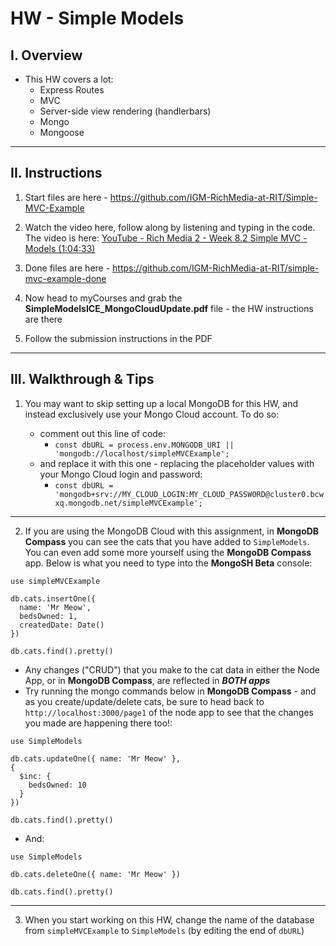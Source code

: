 # HW - Simple Models

## I. Overview

- This HW covers a lot:
  - Express Routes
  - MVC
  - Server-side view rendering (handlerbars)
  - Mongo
  - Mongoose


<hr>

## II. Instructions

1) Start files are here - https://github.com/IGM-RichMedia-at-RIT/Simple-MVC-Example

2) Watch the video here, follow along by listening and typing in the code. The video is here: [YouTube - Rich Media 2 - Week 8.2 Simple MVC - Models (1:04:33)](https://www.youtube.com/watch?v=2DgCCVpRRbM)

3) Done files are here - https://github.com/IGM-RichMedia-at-RIT/simple-mvc-example-done

4) Now head to myCourses and grab the **SimpleModelsICE_MongoCloudUpdate.pdf** file - the HW instructions are there

5) Follow the submission instructions in the PDF


<hr>

## III. Walkthrough & Tips

1) You may want to skip setting up a local MongoDB for this HW, and instead exclusively use your Mongo Cloud account. To do so:

    - comment out this line of code:
      - `const dbURL = process.env.MONGODB_URI || 'mongodb://localhost/simpleMVCExample';`
    - and replace it with this one - replacing the placeholder values with your Mongo Cloud login and password:
      - `const dbURL = 'mongodb+srv://MY_CLOUD_LOGIN:MY_CLOUD_PASSWORD@cluster0.bcwxq.mongodb.net/simpleMVCExample';`

<hr>

2) If you are using the MongoDB Cloud with this assignment, in **MongoDB Compass** you can see the cats that you have added to `SimpleModels`. You can even add some more yourself using the **MongoDB Compass** app. Below is what you need to type into the **MongoSH Beta** console:

```
use simpleMVCExample

db.cats.insertOne({
  name: 'Mr Meow',
  bedsOwned: 1,
  createdDate: Date()
})

db.cats.find().pretty()
```

  - Any changes ("CRUD") that you make to the cat data in either the Node App, or in **MongoDB Compass**, are reflected in ***BOTH apps***
  - Try running the mongo commands below in **MongoDB Compass** - and as you create/update/delete cats, be sure to head back to `http://localhost:3000/page1` of the node app to see that the changes you made are happening there too!:

```
use SimpleModels

db.cats.updateOne({ name: 'Mr Meow' },
{
  $inc: {
    bedsOwned: 10
  }
})

db.cats.find().pretty()
```

  - And:

```
use SimpleModels

db.cats.deleteOne({ name: 'Mr Meow' })

db.cats.find().pretty()
```

<hr>

3) When you start working on this HW, change the name of the database from `simpleMVCExample` to `SimpleModels` (by editing the end of `dbURL`)

